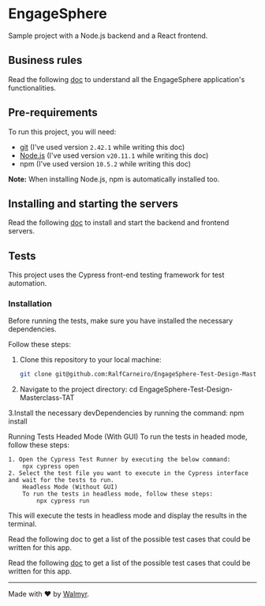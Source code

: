 # EngageSphere

Sample project with a Node.js backend and a React frontend.

## Business rules

Read the following [doc](./docs/Requirements.md) to understand all the EngageSphere application's functionalities.

## Pre-requirements

To run this project, you will need:

- [git](https://git-scm.com/downloads) (I've used version `2.42.1` while writing this doc)
- [Node.js](https://nodejs.org/en/) (I've used version `v20.11.1` while writing this doc)
- npm (I've used version `10.5.2` while writing this doc)

**Note:** When installing Node.js, npm is automatically installed too.

## Installing and starting the servers

Read the following [doc](./docs/TestEnvironment.md) to install and start the backend and frontend servers.

## Tests

This project uses the Cypress front-end testing framework for test automation.

### Installation

Before running the tests, make sure you have installed the necessary dependencies.

Follow these steps:

1. Clone this repository to your local machine:
   ```sh
   git clone git@github.com:RalfCarneiro/EngageSphere-Test-Design-Masterclass-TAT.gitThis will execute the tests in headless mode and display the results in the terminal.

2. Navigate to the project directory:
    cd EngageSphere-Test-Design-Masterclass-TAT

3.Install the necessary devDependencies by running the command:
    npm install

Running Tests
Headed Mode (With GUI)
To run the tests in headed mode, follow these steps:

    1. Open the Cypress Test Runner by executing the below command:
        npx cypress open
    2. Select the test file you want to execute in the Cypress interface and wait for the tests to run.
        Headless Mode (Without GUI)
        To run the tests in headless mode, follow these steps:
            npx cypress run
This will execute the tests in headless mode and display the results in the terminal.

Read the following doc to get a list of the possible test cases that could be written for this app.



Read the following [doc](./docs/TestCases.md) to get a list of the possible test cases that could be written for this app.

___

Made with ❤️ by [Walmyr](https://walmyr.dev).

